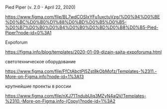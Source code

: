 Pied Piper (v. 2.0 - April 22, 2020)

https://www.figma.com/file/BL7wdCOSIxYFu1uxctuVzg/%D0%94%D0%BE%D0%BC%D0%B0%D1%88%D0%BD%D0%B5%D0%B5-%D0%B7%D0%B0%D0%B4%D0%B0%D0%BD%D0%B8%D0%B5-Pied-Piper?node-id=0%3A1


Expoforum 

https://figma.info/blog/templates/2020-01-09-dizajn-sajta-expoforuma.html


светотехническое оборудование

https://www.figma.com/file/FfCtAbctPI5Zst8kObMofz/Templates-%2311.-More-on-Figma.info?node-id=1%3A13


крупнейшие проекты в россии

https://www.figma.com/file/nXJ71TndubUIq3MZyN4aQV/Templates-%2310.-More-on-Figma.info-(Copy)?node-id=1%3A2


